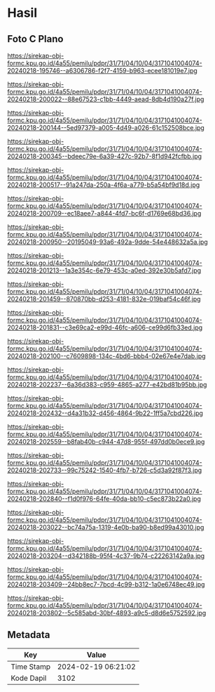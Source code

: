 # Hasil

## Foto C Plano

https://sirekap-obj-formc.kpu.go.id/4a55/pemilu/pdpr/31/71/04/10/04/3171041004074-20240218-195746--a6306786-f2f7-4159-b963-ecee181019e7.jpg

https://sirekap-obj-formc.kpu.go.id/4a55/pemilu/pdpr/31/71/04/10/04/3171041004074-20240218-200022--88e67523-c1bb-4449-aead-8db4d190a27f.jpg

https://sirekap-obj-formc.kpu.go.id/4a55/pemilu/pdpr/31/71/04/10/04/3171041004074-20240218-200144--5ed97379-a005-4d49-a026-61c152508bce.jpg

https://sirekap-obj-formc.kpu.go.id/4a55/pemilu/pdpr/31/71/04/10/04/3171041004074-20240218-200345--bdeec79e-6a39-427c-92b7-8f1d942fcfbb.jpg

https://sirekap-obj-formc.kpu.go.id/4a55/pemilu/pdpr/31/71/04/10/04/3171041004074-20240218-200517--91a247da-250a-4f6a-a779-b5a54bf9d18d.jpg

https://sirekap-obj-formc.kpu.go.id/4a55/pemilu/pdpr/31/71/04/10/04/3171041004074-20240218-200709--ec18aee7-a844-4fd7-bc6f-d1769e68bd36.jpg

https://sirekap-obj-formc.kpu.go.id/4a55/pemilu/pdpr/31/71/04/10/04/3171041004074-20240218-200950--20195049-93a6-492a-9dde-54e448632a5a.jpg

https://sirekap-obj-formc.kpu.go.id/4a55/pemilu/pdpr/31/71/04/10/04/3171041004074-20240218-201213--1a3e354c-6e79-453c-a0ed-392e30b5afd7.jpg

https://sirekap-obj-formc.kpu.go.id/4a55/pemilu/pdpr/31/71/04/10/04/3171041004074-20240218-201459--870870bb-d253-4181-832e-019baf54c46f.jpg

https://sirekap-obj-formc.kpu.go.id/4a55/pemilu/pdpr/31/71/04/10/04/3171041004074-20240218-201831--c3e69ca2-e99d-46fc-a606-ce99d6fb33ed.jpg

https://sirekap-obj-formc.kpu.go.id/4a55/pemilu/pdpr/31/71/04/10/04/3171041004074-20240218-202100--c7609898-134c-4bd6-bbb4-02e67e4e7dab.jpg

https://sirekap-obj-formc.kpu.go.id/4a55/pemilu/pdpr/31/71/04/10/04/3171041004074-20240218-202237--6a36d383-c959-4865-a277-e42bd81b95bb.jpg

https://sirekap-obj-formc.kpu.go.id/4a55/pemilu/pdpr/31/71/04/10/04/3171041004074-20240218-202432--d4a31b32-d456-4864-9b22-1ff5a7cbd226.jpg

https://sirekap-obj-formc.kpu.go.id/4a55/pemilu/pdpr/31/71/04/10/04/3171041004074-20240218-202559--b8fab40b-c944-47d8-955f-497dd0b0ece9.jpg

https://sirekap-obj-formc.kpu.go.id/4a55/pemilu/pdpr/31/71/04/10/04/3171041004074-20240218-202733--99c75242-1540-4fb7-b726-c5d3a92f87f3.jpg

https://sirekap-obj-formc.kpu.go.id/4a55/pemilu/pdpr/31/71/04/10/04/3171041004074-20240218-202840--f1d0f976-64fe-40da-bb10-c5ec873b22a0.jpg

https://sirekap-obj-formc.kpu.go.id/4a55/pemilu/pdpr/31/71/04/10/04/3171041004074-20240218-203022--bc74a75a-1319-4e0b-ba90-b8ed99a43010.jpg

https://sirekap-obj-formc.kpu.go.id/4a55/pemilu/pdpr/31/71/04/10/04/3171041004074-20240218-203204--d342188b-95f4-4c37-9b74-c22263142a9a.jpg

https://sirekap-obj-formc.kpu.go.id/4a55/pemilu/pdpr/31/71/04/10/04/3171041004074-20240218-203409--24bb8ec7-7bcd-4c99-b312-1a0e6748ec49.jpg

https://sirekap-obj-formc.kpu.go.id/4a55/pemilu/pdpr/31/71/04/10/04/3171041004074-20240218-203802--5c585abd-30bf-4893-a9c5-d8d6e5752592.jpg


## Metadata

| Key        | Value               |
| ---------- | ------------------- |
| Time Stamp | 2024-02-19 06:21:02 |
| Kode Dapil | 3102                |




